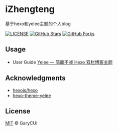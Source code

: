 # iZhengteng

基于hexo和yelee主题的个人blog

[![LICENSE](https://img.shields.io/github/license/mashape/apistatus.svg?style=flat-square&label=LICENSE)](https://github.com/cuiqingwei/hexo-yelee/blob/master/LICENSE)
[![GitHub Stars](https://img.shields.io/github/stars/cuiqingwei/hexo-yelee.svg?style=flat-square&label=Stars)](https://github.com/cuiqingwei/hexo-yelee/stargazers)
[![GitHub Forks](https://img.shields.io/github/forks/cuiqingwei/hexo-yelee.svg?style=flat-square&label=Forks)](https://github.com/cuiqingwei/hexo-yelee/fork)

## Usage

- User Guide [Yelee — 简而不减 Hexo 双栏博客主题](http://moxfive.coding.me/yelee/)

## Acknowledgments

- [hexojs/hexo](https://github.com/hexojs/hexo)
- [hexo-theme-yelee](https://github.com/MOxFIVE/hexo-theme-yelee)

## License

[MIT](https://github.com/cuiqingwei/hexo-yelee/blob/master/LICENSE) © GaryCUI
